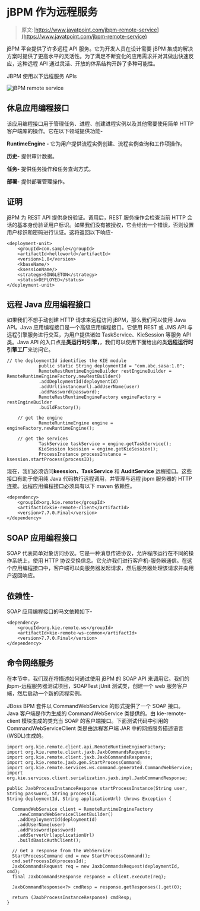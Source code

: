 # jBPM 作为远程服务

> 原文:[https://www.javatpoint.com/jbpm-remote-service](https://www.javatpoint.com/jbpm-remote-service)

jBPM 平台提供了许多远程 API 服务。它为开发人员在设计需要 jBPM 集成的解决方案时提供了更高水平的灵活性。为了满足不断变化的应用需求并对其做出快速反应，这种远程 API 通过灵活、开放的体系结构开辟了多种可能性。

JBPM 使用以下远程服务 APIs

![jBPM remote service](../Images/8f9bd260b1540a7437893fd2f1582d28.png)

## 休息应用编程接口

该应用编程接口用于管理任务、进程、创建进程实例以及其他需要使用简单 HTTP 客户端库的操作。它在以下领域提供功能-

**RuntimeEngine -** 它为用户提供流程实例创建、流程实例查询和工作项操作。

**历史-** 提供审计数据。

**任务-** 提供任务操作和任务查询方式。

**部署-** 提供部署管理操作。

## 证明

jBPM 为 REST API 提供身份验证。调用后，REST 服务操作会检查当前 HTTP 会话的基本身份验证用户标识。如果我们没有被授权，它会给出一个错误，否则设置用户标识和密码进行认证。这将返回以下响应-

```
<deployment-unit>
	<groupId>com.sample</groupId>
	<artifactId>helloworld</artifactId>
	<version>1.0</version>
	<kbaseName/>
	<ksessionName/>
	<strategy>SINGLETON</strategy>
	<status>DEPLOYED</status>
</deployment-unit>

```

## 远程 Java 应用编程接口

如果我们不想手动创建 HTTP 请求来远程访问 jBPM，那么我们可以使用 Java API。Java 应用编程接口是一个高级应用编程接口。它使用 REST 或 JMS API 与远程引擎服务进行交互，为用户提供诸如 TaskService、KieSession 等服务 API 类。Java API 的入口点是**类运行时引擎，**，我们可以使用下面给出的类**远程运行时引擎工厂**来访问它。

```
// the deploymentId identifies the KIE module
        	public static String deploymentId = "com.abc.sasa:1.0";
        	RemoteRestRuntimeEngineBuilder restEngineBuilder = RemoteRuntimeEngineFactory.newRestBuilder()
        	.addDeploymentId(deploymentId)
        	.addUrl(instanceurl).addUserName(user)
        	.addPassword(password);
        	RemoteRestRuntimeEngineFactory engineFactory = restEngineBuilder
        	.buildFactory();

    // get the engine
        	RemoteRuntimeEngine engine = engineFactory.newRuntimeEngine();

    // get the services
        	TaskService taskService = engine.getTaskService();
        	KieSession ksession = engine.getKieSession();
        	ProcessInstance processInstance = ksession.startProcess(processID);

```

现在，我们必须访问**keession、TaskService** 和 **AuditService** 远程接口。这些接口有助于使用纯 Java 代码执行远程调用，并管理与远程 jbpm 服务器的 HTTP 连接。远程应用编程接口必须具有以下 maven 依赖性。

```
<dependency>
    <groupId>org.kie.remote</groupId>
    <artifactId>kie-remote-client</artifactId>
    <version>7.7.0.Final</version>
</dependency>

```

## SOAP 应用编程接口

SOAP 代表简单对象访问协议。它是一种消息传递协议，允许程序运行在不同的操作系统上，使用 HTTP 协议交换信息。它允许我们进行客户机-服务器通信。在这个应用编程接口中，客户端可以向服务器发起请求，然后服务器处理该请求并向用户返回响应。

## 依赖性-

SOAP 应用编程接口的马文依赖如下-

```
<dependency>
    <groupId>org.kie.remote.ws</groupId>
    <artifactId>kie-remote-ws-common</artifactId>
    <version>7.7.0.Final</version>
</dependency>

```

## 命令网络服务

在本节中，我们现在将描述如何通过使用 jBPM 的 SOAP API 来调用它。我们的 jbpm-远程服务器测试项目，SOAPTest jUnit 测试类，创建一个 web 服务客户端，然后启动一个新的流程实例。

JBoss BPM 套件以 CommandWebService 的形式提供了一个 SOAP 接口。Java 客户端是作为生成的 CommandWebService 类提供的。由 kie-remote-client 模块生成的类充当 SOAP 的客户端接口。下面测试代码中引用的 CommandWebServiceClient 类是由远程客户端 JAR 中的网络服务描述语言(WSDL)生成的。

```
import org.kie.remote.client.api.RemoteRuntimeEngineFactory;
import org.kie.remote.client.jaxb.JaxbCommandsRequest;
import org.kie.remote.client.jaxb.JaxbCommandsResponse;
import org.kie.remote.jaxb.gen.StartProcessCommand;
import org.kie.remote.services.ws.command.generated.CommandWebService;
import org.kie.services.client.serialization.jaxb.impl.JaxbCommandResponse;

public JaxbProcessInstanceResponse startProcessInstance(String user, String password, String processId, 
String deploymentId, String applicationUrl) throws Exception {

  CommandWebService client = RemoteRuntimeEngineFactory
    .newCommandWebServiceClientBuilder()
    .addDeploymentId(deploymentId)
    .addUserName(user)
    .addPassword(password)
    .addServerUrl(applicationUrl)
    .buildBasicAuthClient();

  // Get a response from the WebService:
  StartProcessCommand cmd = new StartProcessCommand();
  cmd.setProcessId(processId);
  JaxbCommandsRequest req = new JaxbCommandsRequest(deploymentId, cmd);
  final JaxbCommandsResponse response = client.execute(req);

  JaxbCommandResponse<?> cmdResp = response.getResponses().get(0);

  return (JaxbProcessInstanceResponse) cmdResp;
}

```